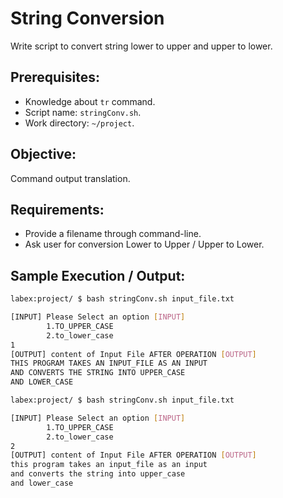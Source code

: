 # String Conversion

Write script to convert string lower to upper and upper to lower.

## Prerequisites:

- Knowledge about `tr` command.
- Script name: `stringConv.sh`.
- Work directory: `~/project`.

## Objective:

Command output translation.

## Requirements:

- Provide a filename through command-line.
- Ask user for conversion Lower to Upper / Upper to Lower.

## Sample Execution / Output:

```bash
labex:project/ $ bash stringConv.sh input_file.txt

[INPUT] Please Select an option [INPUT]
        1.TO_UPPER_CASE
        2.to_lower_case
1
[OUTPUT] content of Input File AFTER OPERATION [OUTPUT]
THIS PROGRAM TAKES AN INPUT_FILE AS AN INPUT
AND CONVERTS THE STRING INTO UPPER_CASE
AND LOWER_CASE
```

```bash
labex:project/ $ bash stringConv.sh input_file.txt

[INPUT] Please Select an option [INPUT]
        1.TO_UPPER_CASE
        2.to_lower_case
2
[OUTPUT] content of Input File AFTER OPERATION [OUTPUT]
this program takes an input_file as an input
and converts the string into upper_case
and lower_case
```
